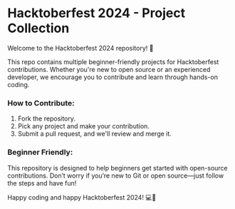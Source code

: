 # Hacktoberfest 2024 - Project Collection

Welcome to the Hacktoberfest 2024 repository! 🎉

This repo contains multiple beginner-friendly projects for Hacktoberfest contributions. Whether you're new to open source or an experienced developer, we encourage you to contribute and learn through hands-on coding.

### How to Contribute:
1. Fork the repository.
2. Pick any project and make your contribution.
3. Submit a pull request, and we'll review and merge it.

### Beginner Friendly:
This repository is designed to help beginners get started with open-source contributions. Don’t worry if you’re new to Git or open source—just follow the steps and have fun!

Happy coding and happy Hacktoberfest 2024! 💻🎃

